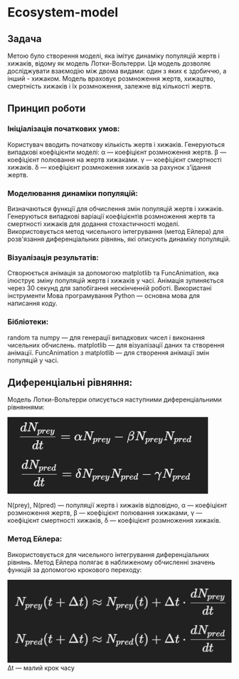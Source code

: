 # Ecosystem-model

## Задача
Метою було створення моделі, яка імітує динаміку популяцій жертв і хижаків, відому як модель Лотки-Вольтерри. Ця модель дозволяє досліджувати взаємодію між двома видами: один з яких є здобиччю, а інший - хижаком. Модель враховує розмноження жертв, хижацтво, смертність хижаків і їх розмноження, залежне від кількості жертв.

## Принцип роботи

### Ініціалізація початкових умов:
Користувач вводить початкову кількість жертв і хижаків.
Генеруються випадкові коефіцієнти моделі:
α — коефіцієнт розмноження жертв.
β — коефіцієнт полювання на жертв хижаками.
γ — коефіцієнт смертності хижаків.
δ — коефіцієнт розмноження хижаків за рахунок з'їдання жертв.

### Моделювання динаміки популяцій:
Визначаються функції для обчислення змін популяцій жертв і хижаків.
Генеруються випадкові варіації коефіцієнтів розмноження жертв та смертності хижаків для додання стохастичності моделі.
Використовується метод чисельного інтегрування (метод Ейлера) для розв'язання диференціальних рівнянь, які описують динаміку популяцій.

### Візуалізація результатів:
Створюється анімація за допомогою matplotlib та FuncAnimation, яка ілюструє зміну популяцій жертв і хижаків у часі.
Анімація зупиняється через 30 секунд для запобігання нескінченній роботі.
Використані інструменти
Мова програмування Python — основна мова для написання коду.

### Бібліотеки:
random та numpy — для генерації випадкових чисел і виконання чисельних обчислень.
matplotlib — для візуалізації даних та створення анімації.
FuncAnimation з matplotlib — для створення анімації змін популяцій у часі.

## Диференціальні рівняння:

Модель Лотки-Вольтерри описується наступними диференціальними рівняннями:

![alt text](image.png)

N(prey), N(pred) — популяції жертв і хижаків відповідно, 
α — коефіцієнт розмноження жертв, 
β — коефіцієнт полювання хижаками, 
γ — коефіцієнт смертності хижаків, 
δ — коефіцієнт розмноження хижаків.

### Метод Ейлера:

Використовується для чисельного інтегрування диференціальних рівнянь. Метод Ейлера полягає в наближеному обчисленні значень функцій за допомогою крокового переходу:

![alt text](image-1.png)
Δt — малий крок часу
